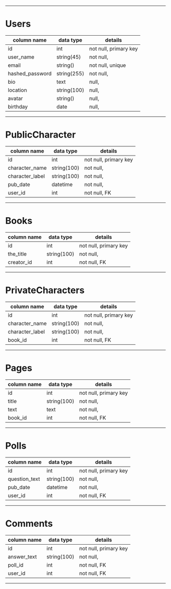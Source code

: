 -----------------------------------------------------------
# Users
| column name    | data type     | details               |
|----------------|---------------|-----------------------|
| id             | int           | not null, primary key |
| user_name      | string(45)    | not null,             |
| email          | string()      | not null, unique      |
| hashed_password| string(255)   | not null,             |
| bio            | text          | null,                 |
| location       | string(100)   | null,                 |
| avatar         | string()      | null,                 |
| birthday       | date          | null,                 |


-----------------------------------------------------------
# PublicCharacter
| column name    | data type     | details               |
|----------------|---------------|-----------------------|
| id             | int           | not null, primary key |
| character_name | string(100)   | not null,             |
| character_label| string(100)   | not null,             |
| pub_date       | datetime      | not null,             |
| user_id        | int           | not null, FK          |




-----------------------------------------------------------
# Books
| column name    | data type     | details               |
|----------------|---------------|-----------------------|
| id             | int           | not null, primary key |
| the_title      | string(100)   | not null,             |
| creator_id     | int           | not null, FK          |


-----------------------------------------------------------
# PrivateCharacters
| column name    | data type     | details               |
|----------------|---------------|-----------------------|
| id             | int           | not null, primary key |
| character_name | string(100)   | not null,             |
| character_label| string(100)   | not null,             |
| book_id        | int           | not null, FK          |


-----------------------------------------------------------
# Pages
| column name    | data type     | details               |
|----------------|---------------|-----------------------|
| id             | int           | not null, primary key |
| title          | string(100)   | not null,             |
| text           | text          | not null,             |
| book_id        | int           | not null, FK          |






-----------------------------------------------------------
# Polls
| column name    | data type     | details               |
|----------------|---------------|-----------------------|
| id             | int           | not null, primary key |
| question_text  | string(100)   | not null,             |
| pub_date       | datetime      | not null,             |
| user_id        | int           | not null, FK          |




-----------------------------------------------------------
# Comments
| column name    | data type     | details               |
|----------------|---------------|-----------------------|
| id             | int           | not null, primary key |
| answer_text    | string(100)   | not null,             |
| poll_id        | int           | not null, FK          |
| user_id        | int           | not null, FK          |

-----------------------------------------------------------
